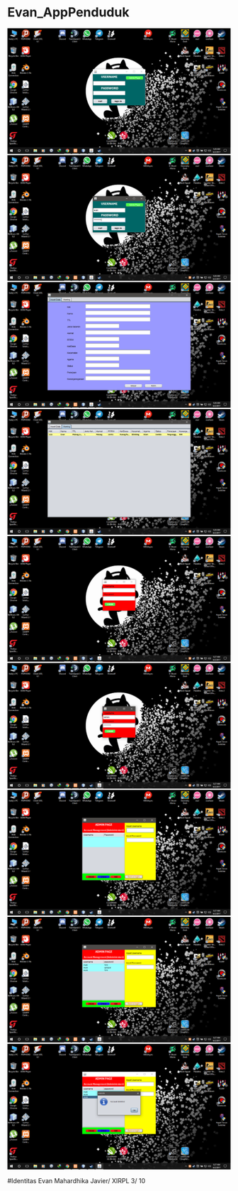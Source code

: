 # Evan_AppPenduduk
![img](https://github.com/EizanMiyahara/Evan_AppPenduduk/blob/master/Screenshot%20(4).png)
![img](https://github.com/EizanMiyahara/Evan_AppPenduduk/blob/master/Screenshot%20(5).png)
![img](https://github.com/EizanMiyahara/Evan_AppPenduduk/blob/master/Screenshot%20(6).png)
![img](https://github.com/EizanMiyahara/Evan_AppPenduduk/blob/master/Screenshot%20(7).png)
![img](https://github.com/EizanMiyahara/Evan_AppPenduduk/blob/master/Screenshot%20(8).png)
![img](https://github.com/EizanMiyahara/Evan_AppPenduduk/blob/master/Screenshot%20(9).png)
![img](https://github.com/EizanMiyahara/Evan_AppPenduduk/blob/master/Screenshot%20(10).png)
![img](https://github.com/EizanMiyahara/Evan_AppPenduduk/blob/master/Screenshot%20(11).png)
![img](https://github.com/EizanMiyahara/Evan_AppPenduduk/blob/master/Screenshot%20(12).png)

#Identitas
Evan Mahardhika Javier/ XIRPL 3/ 10
